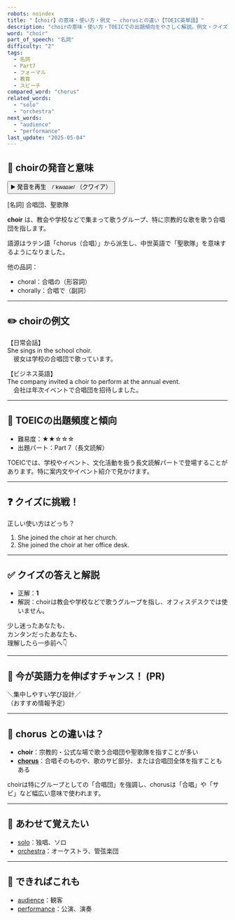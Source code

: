 ```yaml
---
robots: noindex
title: "【choir】の意味・使い方・例文 ― chorusとの違い【TOEIC英単語】"
description: "choirの意味・使い方・TOEICでの出題傾向をやさしく解説。例文・クイズ付きでchorusとの違いもわかりやすく学べます。"
word: "choir"
part_of_speech: "名詞"
difficulty: "2"
tags:
  - 名詞
  - Part7
  - フォーマル
  - 教育
  - スピーチ
compared_word: "chorus"
related_words:
  - "solo"
  - "orchestra"
next_words:
  - "audience"
  - "performance"
last_update: "2025-05-04"
---
```


## 🔰 choirの発音と意味

<button class="play-audio" onclick="playTTS('choir')">
  <span class="play-audio-main">
    ▶️ 発音を再生　/ˈkwaɪər/
  </span>
  <span class="play-audio-sub">
    （クワイア）
  </span>
</button>

[名詞] 合唱団、聖歌隊

**choir** は、教会や学校などで集まって歌うグループ、特に宗教的な歌を歌う合唱団を指します。

語源はラテン語「chorus（合唱）」から派生し、中世英語で「聖歌隊」を意味するようになりました。

他の品詞：  
- choral：合唱の（形容詞）
- chorally：合唱で（副詞）

---

## ✏️ choirの例文

【日常会話】  
She sings in the school choir.  
　彼女は学校の合唱団で歌っています。

【ビジネス英語】  
The company invited a choir to perform at the annual event.  
　会社は年次イベントで合唱団を招待しました。

---

## 🎯 TOEICの出題頻度と傾向

- 難易度：★★☆☆☆
- 出題パート：Part 7（長文読解）

TOEICでは、学校やイベント、文化活動を扱う長文読解パートで登場することがあります。特に案内文やイベント紹介で見かけます。

---

## ❓ クイズに挑戦！

正しい使い方はどっち？

1. She joined the choir at her church.  
2. She joined the choir at her office desk.

---

## ✅ クイズの答えと解説

- 正解：**1**
- 解説：choirは教会や学校などで歌うグループを指し、オフィスデスクでは使いません。

少し迷ったあなたも、  
カンタンだったあなたも、  
理解したら一歩前へ👇️

---

## 🚀 今が英語力を伸ばすチャンス！ (PR)

<div class="info-center">
＼集中しやすい学び設計／<br>  
（おすすめ情報予定）
</div>

---

## 🤔  chorus との違いは？

- **choir**：宗教的・公式な場で歌う合唱団や聖歌隊を指すことが多い
- **[chorus](/word/chorus/)**：合唱そのものや、歌のサビ部分、または合唱団全体を指すこともある

choirは特にグループとしての「合唱団」を強調し、chorusは「合唱」や「サビ」など幅広い意味で使われます。

---

## 🧩 あわせて覚えたい

- [solo](/word/solo/)：独唱、ソロ
- [orchestra](/word/orchestra/)：オーケストラ、管弦楽団

---

## 📖 できればこれも

- [audience](/word/audience/)：観客
- [performance](/word/performance/)：公演、演奏
<!-- cvid: aid40_bid38 -->
